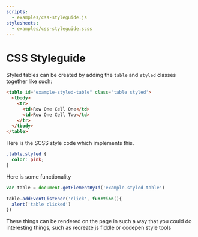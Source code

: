 ```yaml
---
scripts:
  - examples/css-styleguide.js
stylesheets:
  - examples/css-styleguide.scss
---
```


# CSS Styleguide

Styled tables can be created by adding the `table` and `styled` classes
together like such:

```html
<table id="example-styled-table" class='table styled'>
  <tbody>
    <tr>
      <td>Row One Cell One</td>
      <td>Row One Cell Two</td>
    </tr>
  </tbody>
</table>
```

Here is the SCSS style code which implements this.

```scss
.table.styled {
  color: pink;
}
```

Here is some functionality

```javascript
var table = document.getElementById('example-styled-table')

table.addEventListener('click', function(){ 
  alert('table clicked')
})
```

These things can be rendered on the page in such a way that you could do
interesting things, such as recreate js fiddle or codepen style tools
